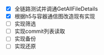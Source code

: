 - [x] 全链路测试并调通GetAllFileDetails
- [x] 根据h5与容器通信图改造现有实现
- [ ] 实现筛选
- [ ] 实现commit列表读取
- [ ] 实现备份
- [ ] 实现还原